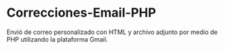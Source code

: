 # Correcciones-Email-PHP
Envió de correo personalizado con HTML y archivo adjunto por medio de PHP utilizando la plataforma Gmail.
